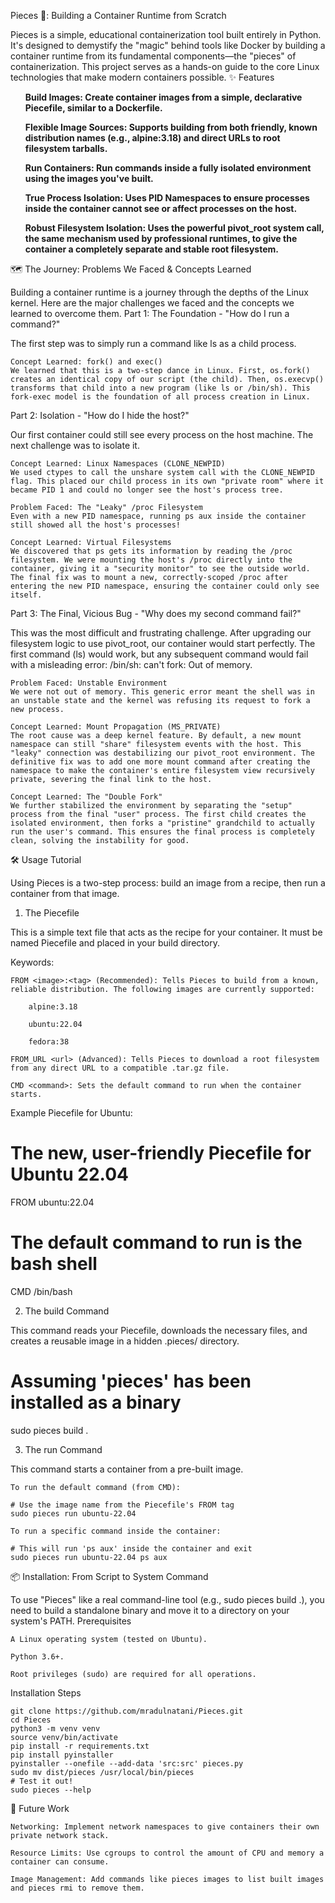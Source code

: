 Pieces 🧩: Building a Container Runtime from Scratch

Pieces is a simple, educational containerization tool built entirely in Python. It's designed to demystify the "magic" behind tools like Docker by building a container runtime from its fundamental components—the "pieces" of containerization. This project serves as a hands-on guide to the core Linux technologies that make modern containers possible.
✨ Features
<ol>
<b>Build Images: Create container images from a simple, declarative Piecefile, similar to a Dockerfile.</b>

<b>Flexible Image Sources: Supports building from both friendly, known distribution names (e.g., alpine:3.18) and direct URLs to root filesystem tarballs.</b>

<b>Run Containers: Run commands inside a fully isolated environment using the images you've built.</b>

<b>True Process Isolation: Uses PID Namespaces to ensure processes inside the container cannot see or affect processes on the host.</b>

<b>Robust Filesystem Isolation: Uses the powerful pivot_root system call, the same mechanism used by professional runtimes, to give the container a completely separate and stable root filesystem.</b>
</ol>
🗺️ The Journey: Problems We Faced & Concepts Learned

Building a container runtime is a journey through the depths of the Linux kernel. Here are the major challenges we faced and the concepts we learned to overcome them.
Part 1: The Foundation - "How do I run a command?"

The first step was to simply run a command like ls as a child process.

    Concept Learned: fork() and exec()
    We learned that this is a two-step dance in Linux. First, os.fork() creates an identical copy of our script (the child). Then, os.execvp() transforms that child into a new program (like ls or /bin/sh). This fork-exec model is the foundation of all process creation in Linux.

Part 2: Isolation - "How do I hide the host?"

Our first container could still see every process on the host machine. The next challenge was to isolate it.

    Concept Learned: Linux Namespaces (CLONE_NEWPID)
    We used ctypes to call the unshare system call with the CLONE_NEWPID flag. This placed our child process in its own "private room" where it became PID 1 and could no longer see the host's process tree.

    Problem Faced: The "Leaky" /proc Filesystem
    Even with a new PID namespace, running ps aux inside the container still showed all the host's processes!

    Concept Learned: Virtual Filesystems
    We discovered that ps gets its information by reading the /proc filesystem. We were mounting the host's /proc directly into the container, giving it a "security monitor" to see the outside world. The final fix was to mount a new, correctly-scoped /proc after entering the new PID namespace, ensuring the container could only see itself.

Part 3: The Final, Vicious Bug - "Why does my second command fail?"

This was the most difficult and frustrating challenge. After upgrading our filesystem logic to use pivot_root, our container would start perfectly. The first command (ls) would work, but any subsequent command would fail with a misleading error: /bin/sh: can't fork: Out of memory.

    Problem Faced: Unstable Environment
    We were not out of memory. This generic error meant the shell was in an unstable state and the kernel was refusing its request to fork a new process.

    Concept Learned: Mount Propagation (MS_PRIVATE)
    The root cause was a deep kernel feature. By default, a new mount namespace can still "share" filesystem events with the host. This "leaky" connection was destabilizing our pivot_root environment. The definitive fix was to add one more mount command after creating the namespace to make the container's entire filesystem view recursively private, severing the final link to the host.

    Concept Learned: The "Double Fork"
    We further stabilized the environment by separating the "setup" process from the final "user" process. The first child creates the isolated environment, then forks a "pristine" grandchild to actually run the user's command. This ensures the final process is completely clean, solving the instability for good.

🛠️ Usage Tutorial

Using Pieces is a two-step process: build an image from a recipe, then run a container from that image.
1. The Piecefile

This is a simple text file that acts as the recipe for your container. It must be named Piecefile and placed in your build directory.

Keywords:

    FROM <image>:<tag> (Recommended): Tells Pieces to build from a known, reliable distribution. The following images are currently supported:

        alpine:3.18

        ubuntu:22.04

        fedora:38

    FROM_URL <url> (Advanced): Tells Pieces to download a root filesystem from any direct URL to a compatible .tar.gz file.

    CMD <command>: Sets the default command to run when the container starts.

Example Piecefile for Ubuntu:

# The new, user-friendly Piecefile for Ubuntu 22.04
FROM ubuntu:22.04

# The default command to run is the bash shell
CMD /bin/bash

2. The build Command

This command reads your Piecefile, downloads the necessary files, and creates a reusable image in a hidden .pieces/ directory.

# Assuming 'pieces' has been installed as a binary
sudo pieces build .

3. The run Command

This command starts a container from a pre-built image.

    To run the default command (from CMD):

    # Use the image name from the Piecefile's FROM tag
    sudo pieces run ubuntu-22.04

    To run a specific command inside the container:

    # This will run 'ps aux' inside the container and exit
    sudo pieces run ubuntu-22.04 ps aux

📦 Installation: From Script to System Command

To use "Pieces" like a real command-line tool (e.g., sudo pieces build .), you need to build a standalone binary and move it to a directory on your system's PATH.
Prerequisites

    A Linux operating system (tested on Ubuntu).

    Python 3.6+.

    Root privileges (sudo) are required for all operations.

Installation Steps

    git clone https://github.com/mradulnatani/Pieces.git
    cd Pieces
    python3 -m venv venv
    source venv/bin/activate
    pip install -r requirements.txt
    pip install pyinstaller
    pyinstaller --onefile --add-data 'src:src' pieces.py
    sudo mv dist/pieces /usr/local/bin/pieces
    # Test it out!
    sudo pieces --help

🔮 Future Work

    Networking: Implement network namespaces to give containers their own private network stack.

    Resource Limits: Use cgroups to control the amount of CPU and memory a container can consume.

    Image Management: Add commands like pieces images to list built images and pieces rmi to remove them.

